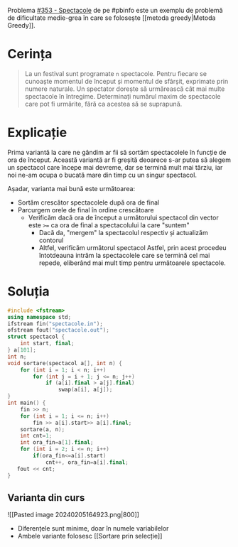 Problema [#353 - Spectacole](https://www.pbinfo.ro/probleme/353/spectacole) de pe #pbinfo este un exemplu de problemă de dificultate medie-grea în care se folosește [[metoda greedy|Metoda Greedy]].
# Cerința
>La un festival sunt programate `n` spectacole. Pentru fiecare se cunoaște momentul de început și momentul de sfârșit, exprimate prin numere naturale. Un spectator dorește să urmărească cât mai multe spectacole în întregime.
>Determinați numărul maxim de spectacole care pot fi urmărite, fără ca acestea să se suprapună.
# Explicație
Prima variantă la care ne gândim ar fii să sortăm spectacolele în funcție de ora de început. Această variantă ar fi greșită deoarece s-ar putea să alegem un spectacol care începe mai devreme, dar se termină mult mai târziu, iar noi ne-am ocupa o bucată mare din timp cu un singur spectacol.

Așadar, varianta mai bună este următoarea:
- Sortăm crescător spectacolele după ora de final
- Parcurgem orele de final în ordine crescătoare
	- Verificăm dacă ora de început a următorului spectacol din vector este `>=` ca ora de final a spectacolului la care "suntem"
		- Dacă da, "mergem" la spectacolul respectiv și actualizăm contorul
		- Altfel, verificăm următorul spectacol
Astfel, prin acest procedeu întotdeauna intrăm la spectacolele care se termină cel mai repede, eliberând mai mult timp pentru următoarele spectacole.
# Soluția
```cpp
#include <fstream>
using namespace std;
ifstream fin("spectacole.in");
ofstream fout("spectacole.out");
struct spectacol {
    int start, final;
} a[101];
int n;
void sortare(spectacol a[], int n) {
    for (int i = 1; i < n; i++)
        for (int j = i + 1; j <= n; j++)
            if (a[i].final > a[j].final)
                swap(a[i], a[j]);
}
int main() {
    fin >> n;
    for (int i = 1; i <= n; i++)
        fin >> a[i].start>> a[i].final;
    sortare(a, n);
    int cnt=1;
    int ora_fin=a[1].final;
    for (int i = 2; i <= n; i++)
        if(ora_fin<=a[i].start)
            cnt++, ora_fin=a[i].final;
   fout << cnt; 
}
```
## Varianta din curs
![[Pasted image 20240205164923.png|800]]
- Diferențele sunt minime, doar în numele variabilelor
- Ambele variante folosesc [[Sortare prin selecție]]